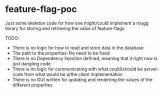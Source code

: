 # feature-flag-poc
Just some skeleton code for how one might/could implement a rougg library for storing and retrieving the value of feature-flags.

TODO:
- There is no logic for how to read and store data in the database
- The path to the properties-file need to be fixed
- There is no Dependency Injection defined, meaning that it right now is just dangling code
- There is no logic for communicating with what could/should be server-code from what would be a/the client implementation
- There is no GUI written for updating and rendering the values of the different properties
